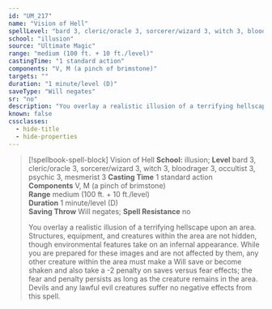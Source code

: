 ```yaml
---
id: "UM_217"
name: "Vision of Hell"
spellLevel: "bard 3, cleric/oracle 3, sorcerer/wizard 3, witch 3, bloodrager 3, occultist 3, psychic 3, mesmerist 3"
school: "illusion"
source: "Ultimate Magic"
range: "medium (100 ft. + 10 ft./level)"
castingTime: "1 standard action"
components: "V, M (a pinch of brimstone)"
targets: ""
duration: "1 minute/level (D)"
saveType: "Will negates"
sr: "no"
description: "You overlay a realistic illusion of a terrifying hellscape upon an area. Structures, equipment, and creatures within the area are not hidden, though environmental features take on an infernal appearance. While you are prepared for these images and are not affected by them, any other creature within the area must make a Will save or become shaken and also take a -2 penalty on saves versus fear effects; the fear and penalty persists as long as the creature remains in the area. Devils and any lawful evil creatures suffer no negative effects from this spell."
known: false
cssclasses:
  - hide-title
  - hide-properties
---
```


> [!spellbook-spell-block] Vision of Hell
> **School:** illusion; **Level** bard 3, cleric/oracle 3, sorcerer/wizard 3, witch 3, bloodrager 3, occultist 3, psychic 3, mesmerist 3
> **Casting Time** 1 standard action  
> **Components** V, M (a pinch of brimstone)  
> **Range** medium (100 ft. + 10 ft./level)  
> **Duration** 1 minute/level (D)  
> **Saving Throw** Will negates; **Spell Resistance** no
> 
> You overlay a realistic illusion of a terrifying hellscape upon an area. Structures, equipment, and creatures within the area are not hidden, though environmental features take on an infernal appearance. While you are prepared for these images and are not affected by them, any other creature within the area must make a Will save or become shaken and also take a -2 penalty on saves versus fear effects; the fear and penalty persists as long as the creature remains in the area. Devils and any lawful evil creatures suffer no negative effects from this spell.